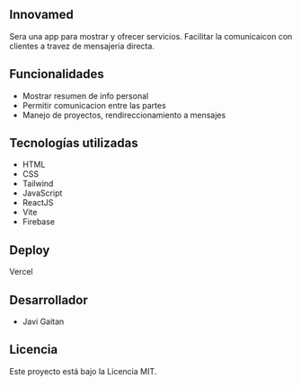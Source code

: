 
## Innovamed

Sera una app para mostrar y ofrecer servicios. 
Facilitar la comunicaicon con clientes a travez de mensajeria directa.

## Funcionalidades

- Mostrar resumen de info personal
- Permitir comunicacion entre las partes
- Manejo de proyectos, rendireccionamiento a mensajes

## Tecnologías utilizadas

- HTML
- CSS
- Tailwind
- JavaScript
- ReactJS
- Vite
- Firebase

## Deploy

Vercel

## Desarrollador

- Javi Gaitan


## Licencia

Este proyecto está bajo la Licencia MIT. 
